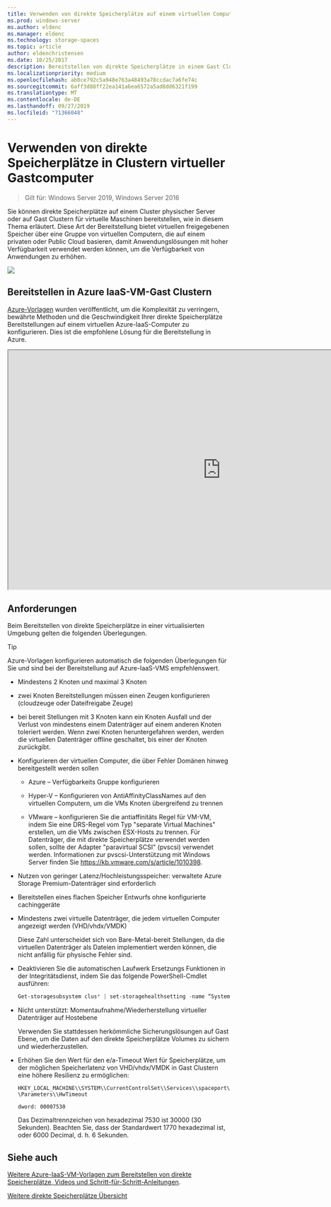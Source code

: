```yaml
---
title: Verwenden von direkte Speicherplätze auf einem virtuellen Computer
ms.prod: windows-server
ms.author: eldenc
ms.manager: eldenc
ms.technology: storage-spaces
ms.topic: article
author: eldenchristensen
ms.date: 10/25/2017
description: Bereitstellen von direkte Speicherplätze in einem Gast Cluster für virtuelle Maschinen, z. b. in Microsoft Azure.
ms.localizationpriority: medium
ms.openlocfilehash: ab0ce792c5a948e763a48493a78ccdac7a6fe74c
ms.sourcegitcommit: 6aff3d88ff22ea141a6ea6572a5ad8dd6321f199
ms.translationtype: MT
ms.contentlocale: de-DE
ms.lasthandoff: 09/27/2019
ms.locfileid: "71366048"
---
```

# <a name="using-storage-spaces-direct-in-guest-virtual-machine-clusters"></a>Verwenden von direkte Speicherplätze in Clustern virtueller Gastcomputer

> Gilt für: Windows Server 2019, Windows Server 2016

Sie können direkte Speicherplätze auf einem Cluster physischer Server oder auf Gast Clustern für virtuelle Maschinen bereitstellen, wie in diesem Thema erläutert. Diese Art der Bereitstellung bietet virtuellen freigegebenen Speicher über eine Gruppe von virtuellen Computern, die auf einem privaten oder Public Cloud basieren, damit Anwendungslösungen mit hoher Verfügbarkeit verwendet werden können, um die Verfügbarkeit von Anwendungen zu erhöhen.

![](media/storage-spaces-direct-in-vm/storage-spaces-direct-in-vm.png)

## <a name="deploying-in-azure-iaas-vm-guest-clusters"></a>Bereitstellen in Azure IaaS-VM-Gast Clustern

[Azure-Vorlagen](https://github.com/robotechredmond/301-storage-spaces-direct-md) wurden veröffentlicht, um die Komplexität zu verringern, bewährte Methoden und die Geschwindigkeit Ihrer direkte Speicherplätze Bereitstellungen auf einem virtuellen Azure-IaaS-Computer zu konfigurieren. Dies ist die empfohlene Lösung für die Bereitstellung in Azure.

<iframe src="https://channel9.msdn.com/Series/Microsoft-Hybrid-Cloud-Best-Practices-for-IT-Pros/Step-by-Step-Deploy-Windows-Server-2016-Storage-Spaces-Direct-S2D-Cluster-in-Microsoft-Azure/player" width="960" height="540" allowfullscreen></iframe>

## <a name="requirements"></a>Anforderungen

Beim Bereitstellen von direkte Speicherplätze in einer virtualisierten Umgebung gelten die folgenden Überlegungen.

> [!TIP]
> Azure-Vorlagen konfigurieren automatisch die folgenden Überlegungen für Sie und sind bei der Bereitstellung auf Azure-IaaS-VMS empfehlenswert.

-   Mindestens 2 Knoten und maximal 3 Knoten

-   zwei Knoten Bereitstellungen müssen einen Zeugen konfigurieren (cloudzeuge oder Dateifreigabe Zeuge)

-   bei bereit Stellungen mit 3 Knoten kann ein Knoten Ausfall und der Verlust von mindestens einem Datenträger auf einem anderen Knoten toleriert werden.  Wenn zwei Knoten heruntergefahren werden, werden die virtuellen Datenträger offline geschaltet, bis einer der Knoten zurückgibt.  

-   Konfigurieren der virtuellen Computer, die über Fehler Domänen hinweg bereitgestellt werden sollen

    -   Azure – Verfügbarkeits Gruppe konfigurieren

    -   Hyper-V – Konfigurieren von AntiAffinityClassNames auf den virtuellen Computern, um die VMs Knoten übergreifend zu trennen

    -   VMware – konfigurieren Sie die antiaffinitäts Regel für VM-VM, indem Sie eine DRS-Regel vom Typ "separate Virtual Machines" erstellen, um die VMs zwischen ESX-Hosts zu trennen. Für Datenträger, die mit direkte Speicherplätze verwendet werden sollen, sollte der Adapter "paravirtual SCSI" (pvscsi) verwendet werden. Informationen zur pvscsi-Unterstützung mit Windows Server finden Sie https://kb.vmware.com/s/article/1010398.

-   Nutzen von geringer Latenz/Hochleistungsspeicher: verwaltete Azure Storage Premium-Datenträger sind erforderlich

-   Bereitstellen eines flachen Speicher Entwurfs ohne konfigurierte cachinggeräte

-   Mindestens zwei virtuelle Datenträger, die jedem virtuellen Computer angezeigt werden (VHD/vhdx/VMDK)

    Diese Zahl unterscheidet sich von Bare-Metal-bereit Stellungen, da die virtuellen Datenträger als Dateien implementiert werden können, die nicht anfällig für physische Fehler sind.

-   Deaktivieren Sie die automatischen Laufwerk Ersetzungs Funktionen in der Integritätsdienst, indem Sie das folgende PowerShell-Cmdlet ausführen:

    ```powershell
    Get-storagesubsystem clus* | set-storagehealthsetting -name “System.Storage.PhysicalDisk.AutoReplace.Enabled” -value “False”
    ```

-   Nicht unterstützt: Momentaufnahme/Wiederherstellung virtueller Datenträger auf Hostebene

    Verwenden Sie stattdessen herkömmliche Sicherungslösungen auf Gast Ebene, um die Daten auf den direkte Speicherplätze Volumes zu sichern und wiederherzustellen.

-   Erhöhen Sie den Wert für den e/a-Timeout Wert für Speicherplätze, um der möglichen Speicherlatenz von VHD/vhdx/VMDK in Gast Clustern eine höhere Resilienz zu ermöglichen:

    `HKEY_LOCAL_MACHINE\\SYSTEM\\CurrentControlSet\\Services\\spaceport\\Parameters\\HwTimeout`

    `dword: 00007530`

    Das Dezimaltrennzeichen von hexadezimal 7530 ist 30000 (30 Sekunden). Beachten Sie, dass der Standardwert 1770 hexadezimal ist, oder 6000 Decimal, d. h. 6 Sekunden.

## <a name="see-also"></a>Siehe auch

[Weitere Azure-IaaS-VM-Vorlagen zum Bereitstellen von direkte Speicherplätze, Videos und Schritt-für-Schritt-Anleitungen](https://techcommunity.microsoft.com/t5/Failover-Clustering/Deploying-IaaS-VM-Guest-Clusters-in-Microsoft-Azure/ba-p/372126).

[Weitere direkte Speicherplätze Übersicht](https://docs.microsoft.com/windows-server/storage/storage-spaces/storage-spaces-direct-overview)
